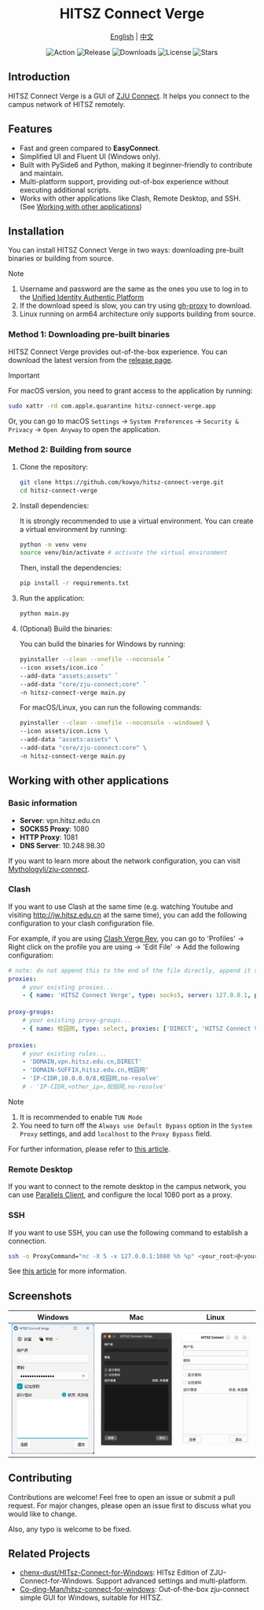 <div align="center">

# HITSZ Connect Verge

[English](README.md) | [中文](README.zh-CN.md)

![Action](https://github.com/kowyo/hitsz-connect-verge/actions/workflows/release.yml/badge.svg)
![Release](https://img.shields.io/github/v/release/kowyo/hitsz-connect-verge)
![Downloads](https://img.shields.io/github/downloads/kowyo/hitsz-connect-verge/total)
![License](https://img.shields.io/github/license/kowyo/hitsz-connect-verge)
![Stars](https://img.shields.io/github/stars/kowyo/hitsz-connect-verge)

</div>

## Introduction

HITSZ Connect Verge is a GUI of [ZJU Connect](https://github.com/Mythologyli/zju-connect). It helps you connect to the campus network of HITSZ remotely.

## Features

- Fast and green compared to **EasyConnect**.
- Simplified UI and Fluent UI (Windows only).
- Built with PySide6 and Python, making it beginner-friendly to contribute and maintain.
- Multi-platform support, providing out-of-box experience without executing additional scripts.
- Works with other applications like Clash, Remote Desktop, and SSH. (See [Working with other applications](#working-with-other-applications))

## Installation

You can install HITSZ Connect Verge in two ways: downloading pre-built binaries or building from source.

> [!NOTE]
>
> 1. Username and password are the same as the ones you use to log in to the [Unified Identity Authentic Platform](https://ids.hit.edu.cn)
> 2. If the download speed is slow, you can try using [gh-proxy](https://gh-proxy.com) to download.
> 3. Linux running on arm64 architecture only supports building from source.

### Method 1: Downloading pre-built binaries

HITSZ Connect Verge provides out-of-the-box experience. You can download the latest version from the [release page](https://github.com/kowyo/hitsz-connect-verge/releases/latest).

> [!IMPORTANT]
> For macOS version, you need to grant access to the application by running:
>
> ```bash
> sudo xattr -rd com.apple.quarantine hitsz-connect-verge.app
> ```
>
> Or, you can go to macOS `Settings` -> `System Preferences` ->
> `Security & Privacy` -> `Open Anyway` to open the application.

### Method 2: Building from source

1. Clone the repository:

    ```bash
    git clone https://github.com/kowyo/hitsz-connect-verge.git
    cd hitsz-connect-verge
    ```

2. Install dependencies:

    It is strongly recommended to use a virtual environment. You can create a virtual environment by running:

    ```bash
    python -m venv venv
    source venv/bin/activate # activate the virtual environment
    ```

    Then, install the dependencies:

    ```bash
    pip install -r requirements.txt
    ```

3. Run the application:

    ```bash
    python main.py
    ```

4. (Optional) Build the binaries:

    You can build the binaries for Windows by running:

    ```bash
    pyinstaller --clean --onefile --noconsole `
    --icon assets/icon.ico `
    --add-data "assets;assets" `
    --add-data "core/zju-connect;core" `
    -n hitsz-connect-verge main.py
    ```

    For macOS/Linux, you can run the following commands:

    ```bash
    pyinstaller --clean --onefile --noconsole --windowed \
    --icon assets/icon.icns \
    --add-data "assets:assets" \
    --add-data "core/zju-connect:core" \
    -n hitsz-connect-verge main.py
    ```

## Working with other applications

### Basic information

- **Server**: vpn.hitsz.edu.cn
- **SOCKS5 Proxy**: 1080
- **HTTP Proxy**: 1081
- **DNS Server**: 10.248.98.30

If you want to learn more about the network configuration, you can visit [Mythologyli/zju-connect](https://github.com/Mythologyli/zju-connect).

### Clash

If you want to use Clash at the same time (e.g. watching Youtube and visiting <http://jw.hitsz.edu.cn> at the same time), you can add the following configuration to your clash configuration file.

For example, if you are using [Clash Verge Rev](https://github.com/clash-verge-rev/clash-verge-rev), you can go to 'Profiles' -> Right click on the profile you are using -> 'Edit File' -> Add the following configuration:

```yaml
# note: do not append this to the end of the file directly, append it separately to the corresponding position
proxies:
    # your existing proxies...
    - { name: 'HITSZ Connect Verge', type: socks5, server: 127.0.0.1, port: 1080, udp: true }

proxy-groups:
    # your existing proxy-groups...
    - { name: 校园网, type: select, proxies: ['DIRECT', 'HITSZ Connect Verge']}

proxies:
    # your existing rules...
    - 'DOMAIN,vpn.hitsz.edu.cn,DIRECT'
    - 'DOMAIN-SUFFIX,hitsz.edu.cn,校园网'
    - 'IP-CIDR,10.0.0.0/8,校园网,no-resolve'
    # - 'IP-CIDR,<other_ip>,校园网,no-resolve'
```

> [!NOTE]
>
> 1. It is recommended to enable `TUN Mode`
> 2. You need to turn off the `Always use Default Bypass` option in the `System Proxy` settings, and add `localhost` to the `Proxy Bypass` field.

For further information, please refer to [this article](https://oldkingok.cc/share/8bFQXBjOkXt8).

### Remote Desktop

If you want to connect to the remote desktop in the campus network, you can use [Parallels Client](https://www.parallels.com/hk/products/ras/capabilities/parallels-client/), and configure the local 1080 port as a proxy.

### SSH

If you want to use SSH, you can use the following command to establish a connection.

```bash
ssh -o ProxyCommand="nc -X 5 -x 127.0.0.1:1080 %h %p" <your_root>@<your_server>
```

See [this article](https://kuokuo.io/2019/07/01/ssh-over-http-or-socks/) for more information.

## Screenshots

|   Windows   |   Mac   |  Linux   |
| ---- | ---- | ---- |
|  <img width="412" alt="windows" src="resource/windows.png" />   | <img width="412" alt="mac" src="resource/mac.png" />  | <img width="412" alt="linux" src="resource/linux.png" />  |

## Contributing

Contributions are welcome! Feel free to open an issue or submit a pull request. For major changes, please open an issue first to discuss what you would like to change.

Also, any typo is welcome to be fixed.

## Related Projects

- [chenx-dust/HITsz-Connect-for-Windows](https://github.com/chenx-dust/HITsz-Connect-for-Windows): HITsz Edition of ZJU-Connect-for-Windows. Support advanced settings and multi-platform.
- [Co-ding-Man/hitsz-connect-for-windows](https://github.com/Co-ding-Man/hitsz-connect-for-windows): Out-of-the-box zju-connect simple GUI for Windows, suitable for HITSZ.
